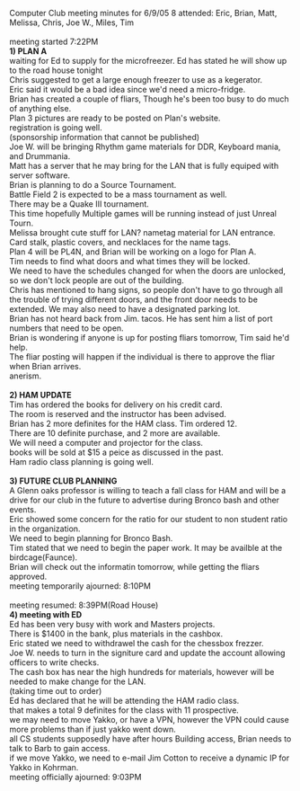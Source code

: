 Computer Club meeting minutes for 6/9/05
8 attended: Eric, Brian, Matt, Melissa, Chris, Joe W., Miles, Tim<br>
<br>
meeting started 7:22PM<br>
<b>1) PLAN A</b><br>
waiting for Ed to supply for the microfreezer. Ed has stated he will show up to the road house tonight<br>
Chris suggested to get a large enough freezer to use as a kegerator.<br>
Eric said it would be a bad idea since we'd need a micro-fridge.<br>
Brian has created a couple of fliars, Though he's been too busy to do much of anything else.<br>
Plan 3 pictures are ready to be posted on Plan's website.<br>
registration is going well.<br>
(sponsorship information that cannot be published)<br>
Joe W. will be bringing Rhythm game materials for DDR, Keyboard mania, and Drummania.<br>
Matt has a server that he may bring for the LAN that is fully equiped with server software.<br>
Brian is planning to do a Source Tournament.<br>
Battle Field 2 is expected to be a mass tournament as well.<br>
There may be a Quake III tournament.<br>
This time hopefully Multiple games will be running instead of just Unreal Tourn.<br>
Melissa brought cute stuff for LAN? nametag material for LAN entrance. Card stalk, plastic covers, and necklaces for the name tags.<br>
Plan 4 will be PL4N, and Brian will be working on a logo for Plan A.<br>
Tim needs to find what doors and what times they will be locked.<br>
We need to have the schedules changed for when the doors are unlocked, so we don't lock people are out of the building.<br>
Chris has mentioned to hang signs, so people don't have to go through all the trouble of trying different doors, and the front door needs to be extended.  We may also need to have a designated parking lot.<br>Brian has not heard back from Jim. tacos. He has sent him a list of port numbers that need to be open.<br>
Brian is wondering if anyone is up for posting fliars tomorrow, Tim said he'd help.<br>The fliar posting will happen if the individual is there to approve the fliar when Brian arrives.<br>anerism.<br>
<br>
<b>2) HAM UPDATE</b><br>
Tim has ordered the books for delivery on his credit card.<br>
The room is reserved and the instructor has been advised.<br>
Brian has 2 more definites for the HAM class.  Tim ordered 12.<br>
There are 10 definite purchase, and 2 more are available.<br>
We will need a computer and projector for the class.<br>
books will be sold at $15 a peice as discussed in the past.<br>
Ham radio class planning is going well.<br>
<br>
<b>3) FUTURE CLUB PLANNING</b><br>
A Glenn oaks professor is willing to teach a fall class for HAM and will be a drive for our club in the future to advertise during Bronco bash and other events.<br>
Eric showed some concern for the ratio for our student to non student ratio in the organization.<br>
We need to begin planning for Bronco Bash.<br>
Tim stated that we need to begin the paper work. It may be availble at the birdcage(Faunce).<br>
Brian will check out the informatin tomorrow, while getting the fliars approved.<br>
meeting temporarily ajourned: 8:10PM<br>
<br>
meeting resumed: 8:39PM(Road House)<br>
<b>4) meeting with ED</b><br>
Ed has been very busy with work and Masters projects.<br>
There is $1400 in the bank, plus materials in the cashbox.<br>
Eric stated we need to withdrawel the cash for the chessbox frezzer.<br>
Joe W. needs to turn in the signiture card and update the account allowing officers to write checks.<br>
The cash box has near the high hundreds for materials, however will be needed to make change for the LAN.<br>
(taking time out to order)<br>
Ed has declared that he will be attending the HAM radio class.<br>
that makes a total 9 definites for the class with 11 prospective.<br>
we may need to move Yakko, or have a VPN, however the VPN could cause more problems than if just yakko went down.<br>
all CS students supposedly have after hours Building access, Brian needs to talk to Barb to gain access.<br>
if we move Yakko, we need to e-mail Jim Cotton to receive a dynamic IP for Yakko in Kohrman.<br>
meeting officially ajourned: 9:03PM<br>
